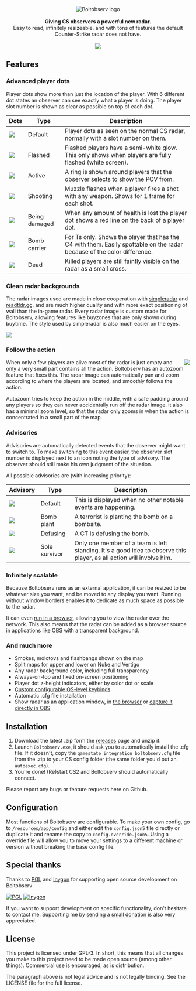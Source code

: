 <div align="center">
	<img src="https://i.imgur.com/VxEv6oI.png" alt="Boltobserv logo" /><br /><br />
	<strong>Giving CS observers a powerful new radar.</strong><br />
	<span>Easy to read, infinitely resizeable, and with tons of features the default Counter-Strike radar does not have.</span><br /><br />
	<img src="https://i.imgur.com/ydc2Hf9.gif" />
</div>

## Features

### Advanced player dots

Player dots show more than just the location of the player. With 6 different dot states an observer can see exactly what a player is doing. The player slot number is shown as clear as possible on top of each dot.

| Dots                                   | Type              | Description                                                                                                             |
|----------------------------------------|-------------------|-------------------------------------------------------------------------------------------------------------------------|
| ![](https://i.imgur.com/rS7z3Hh.png)   | Default           | Player dots as seen on the normal CS radar, normally with a slot number on them.                                        |
| ![](https://i.imgur.com/qCqMGfY.png)   | Flashed           | Flashed players have a semi-white glow. This only shows when players are fully flashed (white screen).                  |
| ![](https://i.imgur.com/QNhkhlV.png)   | Active            | A ring is shown around players that the observer selects to show the POV from.                                          |
| ![](https://i.imgur.com/lemRnpz.png)   | Shooting          | Muzzle flashes when a player fires a shot with any weapon. Shows for 1 frame for each shot.                             |
| ![](https://i.imgur.com/HgQuHIY.png)   | Being damaged     | When any amount of health is lost the player dot shows a red line on the back of a player dot.                          |
| ![](https://i.imgur.com/ahtStgB.png)   | Bomb carrier      | For Ts only. Shows the player that has the C4 with them. Easily spottable on the radar because of the color difference. |
| ![](https://i.imgur.com/dFSweaR.png)   | Dead              | Killed players are still faintly visible on the radar as a small cross.                                                 |

### Clean radar backgrounds

The radar images used are made in close cooperation with [simpleradar](https://readtldr.gg/simpleradar) and [readtldr.gg](https://readtldr.gg/), and are much higher quality and with more exact positioning of wall than the in-game radar. Every radar image is custom made for Boltobserv, allowing features like buyzones that are only shown during buytime. The style used by simpleradar is also much easier on the eyes.

![](https://i.imgur.com/Pvfi8vx.png)

### Follow the action

<img src="https://imgur.com/2i10hEO.gif"  align="right"/>

When only a few players are alive most of the radar is just empty and only a very small part contains all the action. Boltobserv has an autozoom feature that fixes this. The radar image can automatically pan and zoom according to where the players are located, and smoothly follows the action.

Autozoom tries to keep the action in the middle, with a safe padding around any players so they can never accidentally run off the radar image. it also has a minimal zoom level, so that the radar only zooms in when the action is concentrated in a small part of the map.

### Advisories

Advisories are automatically detected events that the observer might want to switch to.
To make switching to this event easier, the observer slot number is displayed next to an icon noting the type of advisory.
The observer should still make his own judgment of the situation.

All possible advisories are (with increasing priority):

| Advisory                               | Type          | Description                                                                                                          |
|----------------------------------------|---------------|----------------------------------------------------------------------------------------------------------------------|
| ![](https://i.imgur.com/xR9eknI.png)   | Default       | This is displayed when no other notable events are happening.                                                        |
| ![](https://i.imgur.com/DD2El5N.png)   | Bomb plant    | A terrorist is planting the bomb on a bombsite.                                                                      |
| ![](https://i.imgur.com/Xy1oLON.png)   | Defusing      | A CT is defusing the bomb.                                                                                           |
| ![](https://i.imgur.com/FCZ8oB0.png)   | Sole survivor | Only one member of a team is left standing. It's a good idea to observe this player, as all action will involve him. |

### Infinitely scalable

Because Boltobserv runs as an external application, it can be resized to be whatever size you want, and be moved to any display you want.
Running without window borders enables it to dedicate as much space as possible to the radar.

It can even [run in a browser](https://github.com/boltgolt/boltobserv/wiki/Opening-radar-in-browser), allowing you to view the radar over the network. This also means that the radar can be added as a browser source in applications like OBS with a transparent background.

### And much more

 - Smokes, molotovs and flashbangs shown on the map
 - Split maps for upper and lower on Nuke and Vertigo
 - Any radar background color, including full transparency
 - Always-on-top and fixed on-screen positioning
 - Player dot z-height indicators, either by color dot or scale
 - [Custom configurable OS-level keybinds](https://github.com/boltgolt/boltobserv/wiki/How-to-use-keybinds)
 - Automatic .cfg file installation
 - Show radar as an application window, in [the browser](https://github.com/boltgolt/boltobserv/wiki/Opening-radar-in-browser) or [capture it directly in OBS](https://github.com/boltgolt/boltobserv/wiki/How-to-capture-Boltobserv-in-OBS)


## Installation

1. Download the latest .zip form the [releases](https://github.com/boltgolt/boltobserv/releases) page and unzip it.
2. Launch `Boltobserv.exe`, it should ask you to automatically install the .cfg file. If it doesn't, copy the `gamestate_integration_boltobserv.cfg` file from the .zip to your CS config folder (the same folder you'd put an `autoexec.cfg`).
3. You're done! (Re)start CS2 and Boltobserv should automatically connect.

Please report any bugs or feature requests here on Github.

## Configuration

Most functions of Boltobserv are configurable. To make your own config, go to `/resources/app/config` and either edit the `config.json5` file directly or duplicate it and rename the copy to `config.override.json5`. Using a override file will allow you to move your settings to a different machine or version without breaking the base config file.

## Special thanks

Thanks to [PGL](https://www.pglesports.com/) and [Inygon](https://inygon.com/) for supporting open source development on Boltobserv

[![PGL](https://i.imgur.com/0LaJULP.png)](https://www.pglesports.com/)
[![Inygon](https://i.imgur.com/bQjz86D.png)](https://inygon.com/)

If you want to support development on specific functionality, don't hesitate to contact me. Supporting me by [sending a small donation](https://ko-fi.com/boltgolt) is also very appreciated.

## License

This project is licensed under GPL-3. In short, this means that all changes you make to this project need to be made open source (among other things). Commercial use is encouraged, as is distribution.

The paragraph above is not legal advice and is not legally binding. See the LICENSE file for the full license.
